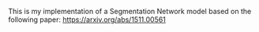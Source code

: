 This is my implementation of a Segmentation Network model based on the following paper:
https://arxiv.org/abs/1511.00561

